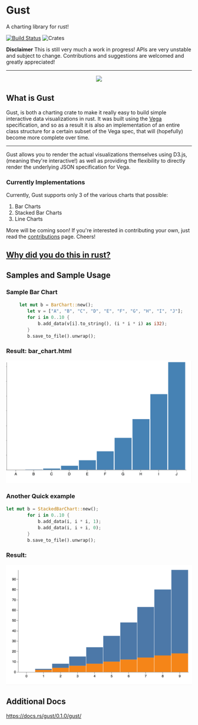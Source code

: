 # Gust
A charting library for rust!

[![Build Status](https://travis-ci.org/saresend/Gust.svg?branch=master)](https://travis-ci.org/saresend/Gust.svg?branch=master)
![Crates](https://img.shields.io/crates/d/gust.svg)

**Disclaimer**
This is still very much a work in progress! APIs are very unstable and subject to change. Contributions and suggestions are welcomed and greatly appreciated! 

---
<p align="center">
<img src=https://d30y9cdsu7xlg0.cloudfront.net/png/43264-200.png>
</p>

## What is Gust ##

Gust, is both a charting crate to make it really easy to build simple interactive data visualizations in rust. It was built using the [Vega](http://vega.github.io/) specification, and so as a result it is also an implementation of an entire class structure for a certain subset of the Vega spec, that will (hopefully) become more complete over time.

---

Gust allows you to render the actual visualizations themselves using D3.js, (meaning they're interactive!) as well as providing the flexibility to directly render the underlying JSON specification for Vega. 


### Currently Implementations ### 

Currently, Gust supports only 3 of the various charts that possible:

1. Bar Charts
2. Stacked Bar Charts
3. Line Charts

More will be coming soon! If you're interested in contributing your own, just read the [contributions](./CONTRIBUTING.md) page. Cheers!



## [Why did you do this in rust?](https://transitiontech.ca/random/RIIR) ## 


## Samples and Sample Usage ## 

### Sample Bar Chart ###
```rust
     let mut b = BarChart::new();
        let v = ["A", "B", "C", "D", "E", "F", "G", "H", "I", "J"];
        for i in 0..10 {
            b.add_data(v[i].to_string(), (i * i * i) as i32);
        }
        b.save_to_file().unwrap();
```
### Result: **bar_chart.html** ###
![bar chart](./assets/bar_chart.png)

### Another Quick example ### 
```rust
let mut b = StackedBarChart::new();
        for i in 0..10 {
            b.add_data(i, i * i, 1);
            b.add_data(i, i + i, 0);
        }
        b.save_to_file().unwrap();
```
### Result: ### 
![stacked bar chart](./assets/stacked_bar.png)



## Additional Docs ## 
https://docs.rs/gust/0.1.0/gust/